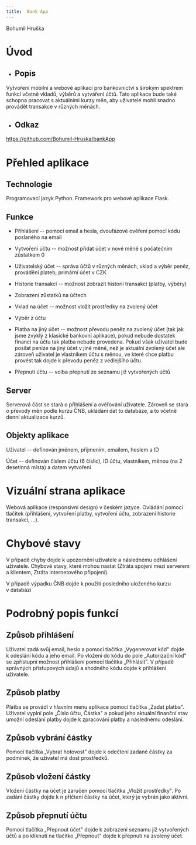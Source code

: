 ```yaml
---
title:  Bank App
---
```


Bohumil Hruška

# Úvod

-   ## Popis

Vytvoření mobilní a webové aplikaci pro bankovnictví s širokým spektrem
funkcí včetně vkladů, výběrů a vytváření účtů. Tato aplikace bude také
schopna pracovat s aktuálními kurzy měn, aby uživatelé mohli snadno
provádět transakce v různých měnách.

-   ## Odkaz

https://github.com/Bohumil-Hruska/bankApp

# Přehled aplikace

## Technologie

Programovací jazyk Python. Framework pro webové aplikace Flask.

## Funkce

-   Přihlášení -- pomocí email a hesla, dvoufázové ověření pomocí kódu
    poslaného na email

-   Vytvoření účtu -- možnost přidat účet v nové měně s počátečním
    zůstatkem 0

-   Uživatelský účet -- správa účtů v různých měnách, vklad a výběr
    peněz, provádění plateb, primární účet v CZK

-   Historie transakcí -- možnost zobrazit historii transakcí (platby,
    výběry)

-   Zobrazení zůstatků na účtech

-   Vklad na účet -- možnost vložit prostředky na zvolený účet

-   Výběr z účtu

-   Platba na jiný účet -- možnost převodu peněz na zvolený účet (tak
    jak jsme zvyklý z klasické bankovní aplikace), pokud nebude dostatek
    financí na účtu tak platba nebude provedena. Pokud však uživatel
    bude posílat peníze na jiný účet v jiné měně, než je aktuální
    zvolený účet ale zároveň uživatel je vlastníkem účtu s měnou, ve
    které chce platbu provést tak dojde k převodu peněz z vedlejšího
    účtu.

-   Přepnutí účtu -- volba přepnutí ze seznamu již vytvořených účtů

## Server

Serverová část se stará o přihlášení a ověřování uživatele. Zároveň se
stará o převody měn podle kurzu ČNB, ukládání dat to databáze, a to
včetně denní aktualizace kurzů.

## Objekty aplikace

Uživatel -- definován jménem, příjmením, emailem, heslem a ID

Účet -- definován číslem účtu (6 číslic), ID účtu, vlastníkem, měnou (na
2 desetinná místa) a datem vytvoření

# Vizuální strana aplikace

Webová aplikace (responsivní design) v českém jazyce. Ovládání pomocí
tlačítek (přihlášení, vytvoření platby, vytvoření účtu, zobrazení
historie transakcí, ...).

# Chybové stavy

V případě chyby dojde k upozornění uživatele a následnému odhlášení
uživatele. Chybové stavy, které mohou nastat (Ztráta spojení mezi
serverem a klientem, Ztráta internetového připojení).

V případě výpadku ČNB dojde k použití posledního uloženého kurzu
v databázi

# Podrobný popis funkcí

## Způsob přihlášení

Uživatel zadá svůj email, heslo a pomocí tlačítka „Vygenerovat kód"
dojde k odeslání kódu a jeho email. Po vložení do kódu do pole
„Autorizační kód" se zpřístupní možnost přihlášení pomocí tlačítka
„Přihlásit". V případě správných přístupových údajů a shodného kódu
dojde k přihlášení uživatele.

## Způsob platby 

Platba se provádí v hlavním menu aplikace pomocí tlačítka „Zadat
platba". Uživatel vyplní pole „Číslo účtu, Částka" a pokud jeho aktuální
finanční stav umožní odeslání platby dojde k zpracování platby a
následnému odeslání.

## Způsob vybrání částky

Pomocí tlačítka „Vybrat hotovost" dojde k odečtení zadané částky za
podmínek, že uživatel má dost prostředků.

## Způsob vložení částky

Vložení částky na účet je zaručen pomocí tlačítka „Vložit prostředky".
Po zadání částky dojde k n přičtení částky na účet, který je vybrán jako
aktivní.

## Způsob přepnutí účtu

Pomocí tlačítka „Přepnout účet" dojde k zobrazení seznamu již
vytvořených účtů a po kliknutí na tlačítko „Přepnout" dojde k přepnutí
na zvolený účet.

#  
